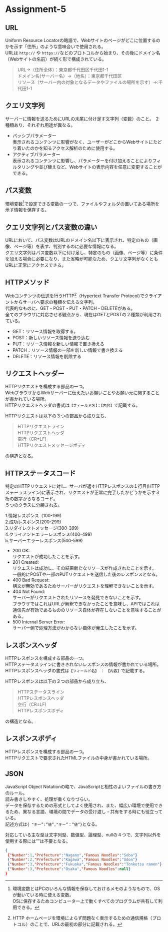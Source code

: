 # Assignment-5
## URL
Uniform Resource Locatorの略語で、Webサイトのページがどこに位置するのかを示す「住所」のような意味合いで使用される。  
URLは `http://` や `https://`などのプロトコルから始まり、その後にドメイン名（Webサイトの名前）が続く形で構成されている。

>URL→（住所全体）：東京都千代田区千代田1-1  
>ドメイン名(サーバー名）→（地名）：東京都千代田区  
>リソース（サーバー内の対象となるデータやファイルの場所を示す）→:千代田1-1

## クエリ文字列
サーバーに情報を送るためにURLの末尾に付け足す文字列（変数）のこと。
２種類あり、それぞれ用途が異なる。  
* パッシブパラメーター  
表示されるコンテンツに影響がなく、ユーザーがどこからWebサイトにたどり着いたのかを知るアクセス解析のために使用する。
* アクティブパラメーター  
表示されるコンテンツに影響し、パラメーターを付け加えることによりフィルタリングや並び替えなど、Webサイトの表示内容を任意に変更することができる。
## パス変数
環境変数[^1]で設定できる変数の一つで、ファイルやフォルダの置いてある場所を示す情報を保存する。  
[^1]:環境変数とはPCのいろんな情報を保存しておけるメモのようなもので、OSが動いている時に使える変数。  
OSに保存するためコンピューター上で動くすべてのプログラムが共有して利用できる。
## クエリ文字列とパス変数の違い
URLにおいて、パス変数はURLのドメイン名以下に表示され、特定のもの（画像、ページ等）を表す、判別するのに必要な情報になる。  
クエリ文字列はパス変数以下に付け足し、特定のもの（画像、ページ等）に条件を加える場合に必要になり、また省略が可能なため、クエリ文字列がなくともURLに正常にアクセスできる。
## HTTPメソッド
Webコンテンツの伝送を行うHTTP[^2]（Hypertext Transfer Protocol)でクライアントからサーバへ要求の種類を伝える文字列。  
代表的なものに、GET・POST・PUT・PATCH・DELETEがある。  
全てのブラウザに対応させる観点から、現在はGETとPOSTの２種類が利用されている。
[^2]:HTTP
ホームページを環境によらず問題なく表示するための通信規格（プロトコル）のことで、URLの最初の部分に記載される。

* GET：リソース情報を取得する。
* POST：新しいリソース情報を送り込む
* PUT：リソース情報を新しい情報で置き換える
* PATCH：リソース情報の一部を新しい情報で書き換える
* DELETE：リソース情報を削除する
## リクエストヘッダー
HTTPリクエストを構成する部品の一つ。  
WebブラウザからWebサーバーに伝えたいお願いごとやお願い元に関することが書かれている場所。  
HTTPリクエストヘッダの書式は`【フィールド名】：【内容】`で記載する。  

HTTPリクエストは以下の３つの部品から成り立ち、  
>HTTPリクエストライン  
>HTTPリクエストヘッダ  
>空行（CR±LF)  
>HTTPリクエストメッセージボディ

の構造となる。
## HTTPステータスコード
特定のHTTPリクエストに対し、サーバが返すHTTPレスポンスの１行目(HTTPステーラスライン)に表示され、リクエストが正常に完了したかどうかを示す３桁の数字からなるコード。  
５つのクラスに分類される。  

  1.情報レスポンス（100-199)  
  2.成功レスポンス(200-299)  
  3.リダイレクトメッセージ(300-399)  
  4.クライアントエラーレスポンス(400-499)  
  5.サーバーエラーレスポンス(500-599)  
  * 200 OK:  
リクエストが成功したことを示す。
  * 201 Created:  
リクエストは成功し、その結果新たなリソースが作成されたことを示す。  
一般的にPOSTや一部のPUTリクエストを送信した後のレスポンスとなる。
  * 400 Bad Request:  
構文が無効であるためサーバーがリクエストを理解できないことを示す。
  * 404 Not Found:  
サーバーがリクエストされたリソースを発見できないことを示す。  
ブラウザではこれはURLが解釈できなかったことを意味し、APIではこれは通信先が有効であるもののリソース自体が存在しないことを意味することがある。
  * 500 Internal Server Error:  
サーバー側で処理方法がわからない自体が発生したことを示す。
## レスポンスヘッダ
HTTPレスポンスを構成する部品の一つ。  
HTTPステータスラインに書ききれないレスポンスの情報が書かれている場所。  
HTTPレスポンスヘッダの書式は`【フィールド名】　：　【内容】`で記載する。  

HTTPレスポンスは以下の３つの部品から成り立ち、  
>HTTPステータスライン  
>HTTPレスポンスヘッダ  
>空行（CR±LF)  
>HTTPレスポンスボディ  

の構造となる。
## レスポンスボディ
HTTPレスポンスを構成する部品の一つ。  
HTTPリクエストで要求されたHTMLファイルの中身が書かれている場所。
## JSON
JavaScript Object Notationの略で、JavaScriptと相性のよいファイルの書き方のルール。  
読み書きしやすく、処理が重くなりづらい。  
データを保存するための形式としてよく使用され、また、幅広い環境で使用できるため、異なる言語、環境の間でデータの受け渡し・共有をする時にも役立っている。  
記述方式は`{ "キー”:”値”,"キー”：”値”}`となる。  

対応している主な型は文字列型、数値型、論理型、nullの４つで、文字列以外を使用する際には””は不要となる。  

```json
{
 {"Number":1,"Prefecture":"Nagano","Famous Noodles":"Soba"}
 {"Number":2,"Prefecture":"Kagawa","Famous Noodles":"Udon"}
 {"Number":3,"Prefecture":"Fukuoka","Famous Noodles":"Tonkotsu ramen"}
 {"Number":3,"Prefecture":"Osaka","Famous Noodles":null}
}
```
